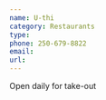 ```yaml
---
name: U-thi
category: Restaurants
type:
phone: 250-679-8822
email:
url:
---
```


Open daily for take-out
